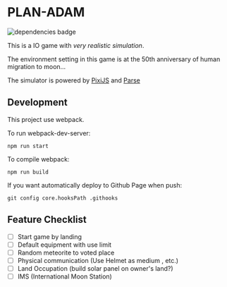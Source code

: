 # PLAN-ADAM

![dependencies badge](https://david-dm.org/charlie890414/PLAN-ADAM.svg)

This is a IO game with *very realistic simulation*.

The environment setting in this game is at the 50th anniversary of human migration to moon...

The simulator is powered by [PixiJS](https://www.pixijs.com/) and [Parse](https://docs.parseplatform.org/js/guide/)

## Development

This project use webpack.

To run webpack-dev-server:
```
npm run start
```

To compile webpack:
```
npm run build
```

If you want automatically deploy to Github Page when push:
```
git config core.hooksPath .githooks
```

## Feature Checklist

 - [ ] Start game by landing
 - [ ] Default equipment with use limit
 - [ ] Random meteorite to voted place
 - [ ] Physical communication (Use Helmet as medium , etc.)
 - [ ] Land Occupation (build solar panel on owner's land?)
 - [ ] IMS (International Moon Station)
